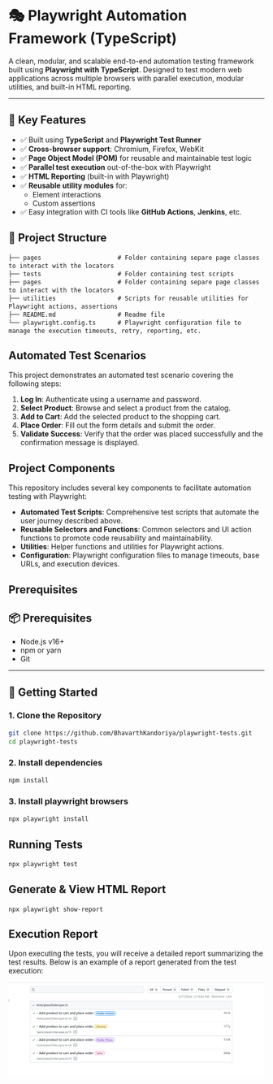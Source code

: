 # 🎭 Playwright Automation Framework (TypeScript)

A clean, modular, and scalable end-to-end automation testing framework built using **Playwright with TypeScript**. Designed to test modern web applications across multiple browsers with parallel execution, modular utilities, and built-in HTML reporting.

---

## 🚀 Key Features

- ✅ Built using **TypeScript** and **Playwright Test Runner**
- ✅ **Cross-browser support**: Chromium, Firefox, WebKit
- ✅ **Page Object Model (POM)** for reusable and maintainable test logic
- ✅ **Parallel test execution** out-of-the-box with Playwright
- ✅ **HTML Reporting** (built-in with Playwright)
- ✅ **Reusable utility modules** for:
  - Element interactions
  - Custom assertions
- ✅ Easy integration with CI tools like **GitHub Actions**, **Jenkins**, etc.

## 📁 Project Structure
    ├── pages                     # Folder containing separe page classes to interact with the locators
    ├── tests                     # Folder containing test scripts
    ├── pages                     # Folder containing separe page classes to interact with the locators
    ├── utilities                 # Scripts for reusable utilities for Playwright actions, assertions
    ├── README.md                 # Readme file
    └── playwright.config.ts      # Playwright configuration file to manage the execution timeouts, retry, reporting, etc. 

## Automated Test Scenarios

This project demonstrates an automated test scenario covering the following steps:

1. **Log In**: Authenticate using a username and password.
2. **Select Product**: Browse and select a product from the catalog.
3. **Add to Cart**: Add the selected product to the shopping cart.
4. **Place Order**: Fill out the form details and submit the order.
5. **Validate Success**: Verify that the order was placed successfully and the confirmation message is displayed.

## Project Components

This repository includes several key components to facilitate automation testing with Playwright:

- **Automated Test Scripts**: Comprehensive test scripts that automate the user journey described above.
- **Reusable Selectors and Functions**: Common selectors and UI action functions to promote code reusability and maintainability.
- **Utilities**: Helper functions and utilities for Playwright actions.
- **Configuration**: Playwright configuration files to manage timeouts, base URLs, and execution devices.

## Prerequisites

## 📦 Prerequisites

- Node.js v16+
- npm or yarn
- Git

---

## 🚀 Getting Started

### 1. Clone the Repository

```bash
git clone https://github.com/BhavarthKandoriya/playwright-tests.git
cd playwright-tests
```

### 2. Install dependencies

```bash
npm install
```

### 3. Install playwright browsers

```bash
npx playwright install
```

## Running Tests

```bash
npx playwright test
```

## Generate & View HTML Report
```
npx playwright show-report
```

## Execution Report

Upon executing the tests, you will receive a detailed report summarizing the test results. Below is an example of a report generated from the test execution:

![Execution Report](https://github.com/TechCipher13/web-automation-case-studies/blob/main/HTMLReport.png)
